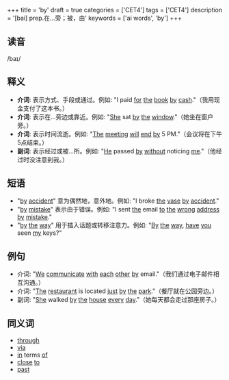 +++
title = 'by'
draft = true
categories = ['CET4']
tags = ['CET4']
description = '[bai] prep.在…旁；被，由'
keywords = ['ai words', 'by']
+++

## 读音
/baɪ/

## 释义
- **介词**: 表示方式、手段或通过。例如: "I paid [for](/post/for/) [the](/post/the/) [book](/post/book/) [by](/post/by/) [cash](/post/cash/)."（我用现金支付了这本书。）
- **介词**: 表示在...旁边或靠近。例如: "[She](/post/she/) sat [by](/post/by/) [the](/post/the/) [window](/post/window/)."（她坐在窗户旁。）
- **介词**: 表示时间流逝。例如: "[The](/post/the/) [meeting](/post/meeting/) [will](/post/will/) [end](/post/end/) [by](/post/by/) 5 PM."（会议将在下午5点结束。）
- **副词**: 表示经过或被...所。例如: "[He](/post/he/) passed [by](/post/by/) [without](/post/without/) noticing [me](/post/me/)."（他经过时没注意到我。）

## 短语
- "[by](/post/by/) [accident](/post/accident/)" 意为偶然地，意外地。例如: "I broke [the](/post/the/) [vase](/post/vase/) [by](/post/by/) [accident](/post/accident/)."
- "[by](/post/by/) [mistake](/post/mistake/)" 表示由于错误。例如: "I sent [the](/post/the/) email [to](/post/to/) [the](/post/the/) [wrong](/post/wrong/) [address](/post/address/) [by](/post/by/) [mistake](/post/mistake/)."
- "[by](/post/by/) [the](/post/the/) [way](/post/way/)" 用于插入话题或转移注意力。例如: "[By](/post/by/) [the](/post/the/) [way](/post/way/), [have](/post/have/) [you](/post/you/) seen [my](/post/my/) keys?"

## 例句
- 介词: "[We](/post/we/) [communicate](/post/communicate/) [with](/post/with/) [each](/post/each/) [other](/post/other/) [by](/post/by/) email."（我们通过电子邮件相互沟通。）
- 介词: "[The](/post/the/) [restaurant](/post/restaurant/) is located [just](/post/just/) [by](/post/by/) [the](/post/the/) [park](/post/park/)."（餐厅就在公园旁边。）
- 副词: "[She](/post/she/) walked [by](/post/by/) [the](/post/the/) [house](/post/house/) [every](/post/every/) [day](/post/day/)."（她每天都会走过那座房子。）

## 同义词
- [through](/post/through/)
- [via](/post/via/)
- [in](/post/in/) terms [of](/post/of/)
- [close](/post/close/) [to](/post/to/)
- [past](/post/past/)

